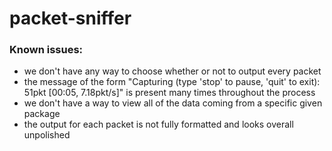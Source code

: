 # packet-sniffer




### Known issues:

* we don't have any way to choose whether or not to output every packet
* the message of the form "Capturing (type 'stop' to pause, 'quit' to exit): 51pkt [00:05,  7.18pkt/s]" is present many times throughout the process
* we don't have a way to view all of the data coming from a specific given package
* the output for each packet is not fully formatted and looks overall unpolished